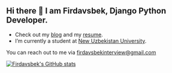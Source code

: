 ## **Hi there 👋 I am Firdavsbek, Django Python Developer.**

- Check out my [blog](#) and my [resume](#). 
- I’m currently a student at [New Uzbekistan University](https://newuu.uz/). 

You can reach out to me via firdavsbekinterview@gmail.com

[![Firdavsbek's GitHub stats](https://github-readme-stats.vercel.app/api?username=fismoilov20)](https://github.com/anuraghazra/github-readme-stats)

<!---
fismoilov20/fismoilov20 is a ✨ special ✨ repository because its `README.md` (this file) appears on your GitHub profile.
You can click the Preview link to take a look at your changes.
--->
